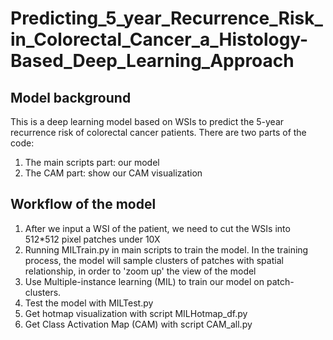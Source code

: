 # Predicting_5_year_Recurrence_Risk_in_Colorectal_Cancer_a_Histology-Based_Deep_Learning_Approach

## Model background

This is a deep learning model based on WSIs to predict the 5-year recurrence risk of colorectal cancer patients. There are two parts of the code:
1. The main scripts part: our model
2. The CAM part: show our CAM visualization

## Workflow of the model

1. After we input a WSI of the patient, we need to cut the WSIs into 512*512 pixel patches under 10X
2. Running MILTrain.py in main scripts to train the model. In the training process, the model will sample clusters of patches with spatial relationship, in order to 'zoom up' the view of the model
3. Use Multiple-instance learning (MIL) to train our model on patch-clusters.
4. Test the model with MILTest.py
5. Get hotmap visualization with script MILHotmap_df.py
6. Get Class Activation Map (CAM) with script CAM_all.py

   
   


